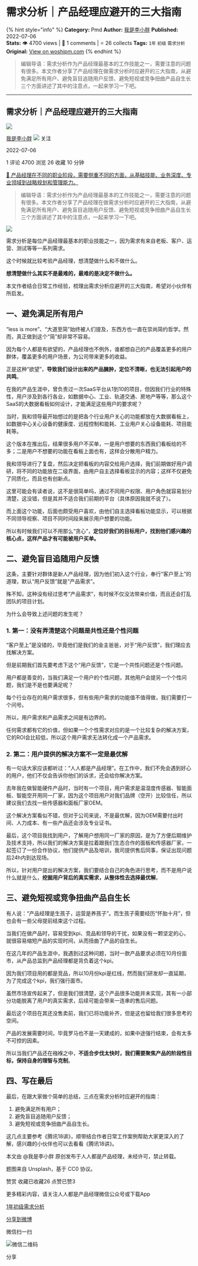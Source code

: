 # 需求分析｜产品经理应避开的三大指南
{% hint style="info" %}
**Category:** Pmd
**Author:** [我是李小胖](https://www.woshipm.com/u/1091870)
**Published:** 2022-07-06  
**Stats:** 👁️ 4700 views | 💬 1 comments | ⭐ 26 collects
**Tags:** `1年` `初级` `需求分析`
**Original:** [View on woshipm.com](https://www.woshipm.com/pmd/5515641.html)
{% endhint %}
> 编辑导语：需求分析作为产品经理最基本的工作技能之一，需要注意的问题有很多。本文作者分享了产品经理在做需求分析时应避开的三大指南，从避免满足所有用户、避免盲目追随用户反馈、避免短视或竞争扭曲产品自生长三个方面讲述了其中的注意点，一起来学习一下吧。

---

## 需求分析｜产品经理应避开的三大指南

[![](https://static.woshipm.com/view/woshipm_api_def_20230201112744_5068.jpg?imageView2/1/w/72/h/72/q/100)](https://www.woshipm.com/u/1091870)

[我是李小胖](https://www.woshipm.com/u/1091870) ![](https://static.woshipm.com/tag/1101_1@2x.png) 关注

2022-07-06

1 评论 4700 浏览 26 收藏 10 分钟

[🔗 产品经理在不同的职业阶段，需要侧重不同的方面，从基础技能、业务深度、专业领域到战略规划和管理能力。](https://ke.qidianla.com/courses/90pm)

> 编辑导语：需求分析作为产品经理最基本的工作技能之一，需要注意的问题有很多。本文作者分享了产品经理在做需求分析时应避开的三大指南，从避免满足所有用户、避免盲目追随用户反馈、避免短视或竞争扭曲产品自生长三个方面讲述了其中的注意点，一起来学习一下吧。

![](https://image.woshipm.com/wp-files/2022/07/MKKU1a7XCOKl2UuSABIn.jpg)

需求分析是每位产品经理最基本的职业技能之一，因为需求有来自老板、客户、运营、测试等等一系列需求。

这个时候就比较考验产品经理，想清楚做什么和不做什么。

**想清楚做什么其实不是最难的，最难的是决定不做什么。**

本文作者结合日常工作经验，梳理出需求分析应避开的三大指南，希望对小伙伴有所启发。

## 一、避免满足所有用户

“less is more”、“大道至简”始终被人们提及，东西方也一直在崇尚简约哲学。然而，真正做到这个“简”却非常不容易。

因为每个人都是有欲望的，产品经理也不例外，谁都想自己的产品覆盖更多的用户群体，覆盖更多的用户场景，为公司带来更多的收益。

正是这种“欲望”，**导致我们设计出来的产品臃肿，定位不清晰，也无法引起用户的共鸣**。

在我的产品生涯中，曾负责过一次SaaS平台从1到10的项目，但因我们行业的特殊性，用户涉及到各行各业，如数据中心、工业、轨道交通、房地产等等，那么这个SaaS的大数据看板如何设计，才能满足这些用户的要求呢？

当时，我和领导最开始想过的是把各个行业用户关心的功能都放在大数据看板上，如数据中心关心设备的健康度、远程控制和能耗、工业用户关心设备能耗、项目能耗等。

这个版本在推出后，结果很多用户不买单，一是用户想要的东西我们看板给的不多；二是用户不想要的功能在看板上面也有，这样会分散用户精力。

我和领导进行了复盘，然后决定把看板的内容交给用户选择，我们前期做好用户调研，将不同的功能放在二级界面，由用户自主选择看板显示的内容；这样不仅避免了同质化，而且也有创新点。

这里可能会有读者说，这不是很简单吗，通过不同用户权限、用户角色就容易划分清楚，这没错，但是其并不适合我们前期的平台（具体原因我就不说了）。

而上面这个功能，后面也颇受用户喜欢，由他们自主选择看板功能显示，可以根据不同领导视察、项目不同时间段来展示用户想要的功能。

所以有时候我们可以不用那么“贪心”，**定位好我们的目标用户，找到他们感兴趣的核心点，这样产品才有可能被用户买单。**

## 二、避免盲目追随用户反馈

这条，主要针对群体是新人产品经理，因为他们初入这个行业，奉行“客户至上”的道理，默认“用户反馈”就是“产品需求”。

殊不知，这种没有经过思考“产品需求”，有时候不仅没法带来价值，而且还会打乱团队的项目计划。

为什么会导致上述问题的发生呢？

### 1\. 第一：没有弄清楚这个问题是共性还是个性问题

“客户至上”是没错的，毕竟他们是我们的金主爸爸，对于“用户反馈”，我们理应去找解决方案。

但是前期我们首先要考虑下这个“用户反馈”，它是一个共性问题还是个性问题。

用户都是善变的，当我们满足一个用户的个性问题，其他用户会提另一个个性问题，我们是不是也要满足呢？

每个行业存在的用户需求很多，但有些用户需求的功能值不值得做，我们需要打一个问号。

所以，用户需求和产品需求之间是有边界的。

任何需求都有它的价值，但如果一个个性需求对应的是一个比较复杂的解决方案，它的ROI会比较低，所以这个用户需求无法转化成一个产品需求。

### 2\. 第二：用户提供的解决方案不一定是最优解

有一句话大家应该都听过：“人人都是产品经理”。在工作中，我们不免会遇到好心的用户，他们不仅会告诉你他们的诉求，还会给你解决方案。

去年我在做智能硬件产品时，当时有一个项目，用户需求是温湿度传感器、智能面板、智能空开用同一厂家，因为这个项目用户对我们品牌（空开）比较信任，所以建议我们去找一些传感器和面板厂家OEM。

这个解决方案看似不错，但对于公司来说，不是最优解，因为OEM需要付出时间、人力成本、有一些产品还会涉及专业证书。

最后，这个项目我找到用户，了解用户想用同一厂家的原因，是为了方便后期维护及技术支持，所以我们的解决方案是拉着跟我们生态合作的面板和传感器厂家，一起签订了一份合作协议，他们提供产品及培训，我司提供售后同事，保证出现问题后24h内到达现场。

所以，针对用户提出的解决方案，我们要结合自己的角色进行思考，而不是用户说什么就是什么，**挖掘用户背后的真实需求，从整体性去选择最优解**。

## 三、避免短视或竞争扭曲产品自生长

有人说：“产品经理是生孩子，运营是养孩子”。而生孩子需要经历“怀胎十月”，但也会有一些父母提前结束这个过程。

当我们在做产品时，容易受到kpi、竞品和领导的干扰，如果没有一颗坚定的心，就很容易缩短产品的实现时间，从而扭曲了产品的自生长。

在这几年的产品生涯中，我遇到过这种问题，当时一款产品要求必须在10月份面市，从产品总监到产品经理都是背负着这个kpi。

因为我们项目用的都是竞品，所以10月份kpi是红线，然而我们研发却一直延期，为了完成这个kpi，我们强行面市。

虽然市场宣传起来了，但是我们很清楚，这个产品很多功能并未实现，其有一小部分功能脱离了用户的真实需求，后续可能会带来一连串的售后问题。

最后这个项目在其还没售卖前，我们已将功能补齐，但是这也留给我们很多思考的空间。

产品的发展需要时间，毕竟罗马也不是一天建成的，如果中途强行结束，会有太多不可控的因素。

所以当我们产品还在襁褓之中，**不适合步伐太快时，我们需要聚焦产品的阶段性目标，保持自身的理智与克制**。

## 四、写在最后

最后，在跟大家做个简单的总结，三点在需求分析时应避开的指南：

1.  避免满足所有用户；
2.  避免盲目追随用户反馈；
3.  避免短视或竞争扭曲产品自生长。

这几点主要参考《腾讯18讲》，顺带结合作者日常工作案例帮助大家更深入的了解，感兴趣的小伙伴也可以去看看《腾讯18讲》。

本文由 @我是李小胖 原创发布于人人都是产品经理，未经许可，禁止转载。

题图来自 Unsplash，基于 CC0 协议。

赞赏 收藏已收藏26 点赞已赞3

更多精彩内容，请关注人人都是产品经理微信公众号或下载App

[1年](https://www.woshipm.com/tag/1%e5%b9%b4)[初级](https://www.woshipm.com/tag/%e5%88%9d%e7%ba%a7)[需求分析](https://www.woshipm.com/tag/%e9%9c%80%e6%b1%82%e5%88%86%e6%9e%90)

[分享到微博](https://service.weibo.com/share/share.php?appkey=2775287854&title=需求分析｜产品经理应避开的三大指南&url=https://www.woshipm.com/pmd/5515641.html&pic=https://image.woshipm.com/wp-files/2022/07/MKKU1a7XCOKl2UuSABIn.jpg)

微信扫一扫

![微信二维码](https://api.pwmqr.com/qrcode/create/?url=https://www.woshipm.com/pmd/5515641.html)

分享